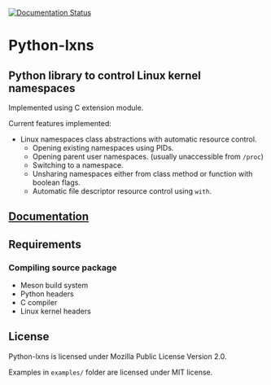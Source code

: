 <!--
SPDX-License-Identifier: MPL-2.0
SPDX-FileCopyrightText: 2023 igo95862
-->

[![Documentation Status](https://readthedocs.org/projects/python-lxns/badge/?version=latest)](https://python-lxns.readthedocs.io/en/latest/?badge=latest)

# Python-lxns

## Python library to control Linux kernel namespaces

Implemented using C extension module.

Current features implemented:

* Linux namespaces class abstractions with automatic resource control.
    * Opening existing namespaces using PIDs.
    * Opening parent user namespaces. (usually unaccessible from `/proc`)
    * Switching to a namespace.
    * Unsharing namespaces either from class method or function with boolean flags.
    * Automatic file descriptor resource control using `with`.

## [Documentation](https://python-lxns.readthedocs.io/en/latest/)

## Requirements

### Compiling source package

* Meson build system
* Python headers
* C compiler
* Linux kernel headers

## License

Python-lxns is licensed under Mozilla Public License Version 2.0.

Examples in `examples/` folder are licensed under MIT license.
